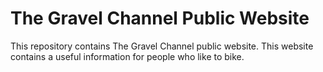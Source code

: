 # The Gravel Channel Public Website
This repository contains The Gravel Channel public website. This website contains a useful information for people who like to bike.
